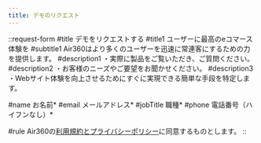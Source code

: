 ```yaml
---
title: デモのリクエスト
---
```


::request-form
#title
デモをリクエストする
#title1
ユーザーに最高のeコマース体験を
#subtitle1
Air360はより多くのユーザーを迅速に常連客にするための力を提供します。
#description1
・実際に製品をご覧いただき、ご質問ください。
#description2
・お客様のニーズやご要望をお聞かせください。
#description3
・Webサイト体験を向上させるためにすぐに実現できる簡単な手段を特定します。

#name
お名前*
#email
メールアドレス*
#jobTitle
職種*
#phone
電話番号（ハイフンなし）*

#rule
Air360の<span class="text-primary-600 hover:underline">[利用規約とプライバシーポリシー](/privacy-policy)</span>に同意するものとします。
::